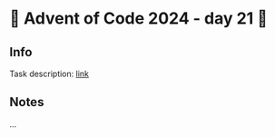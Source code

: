 # 🎄 Advent of Code 2024 - day 21 🎄

## Info

Task description: [link](https://adventofcode.com/2024/day/21)

## Notes

...